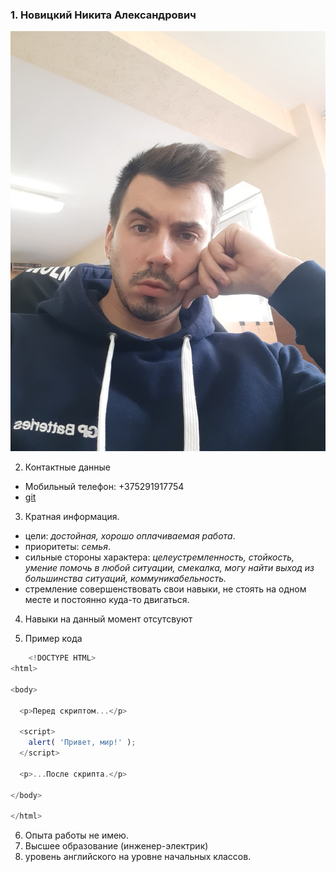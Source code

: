### 1. Новицкий Никита Александрович 

![image](./img1.jpg)

2. Контактные данные
- Мобильный телефон: +375291917754
 -  [git](https://github.com/NikkiNovs?tab=repositories)

3. Кратная информация.
- цели: *достойная, хорошо оплачиваемая работа*.
- приоритеты: *семья*.
- сильные стороны характера: *целеустремленность, стойкость, 
  умение помочь в любой ситуации, смекалка, могу найти выход из 
  большинства ситуаций, коммуникабельность.*
- стремление совершенствовать свои навыки,
не стоять на одном месте и постоянно куда-то двигаться.
4. Навыки на данный момент отсутсвуют

5. Пример кода
```javascript
    <!DOCTYPE HTML>
<html>

<body>

  <p>Перед скриптом...</p>

  <script>
    alert( 'Привет, мир!' );
  </script>

  <p>...После скрипта.</p>

</body>

</html> 
```
 
6. Опыта работы не имею.
7. Высшее образование (инженер-электрик)
8. уровень английского на уровне начальных классов.
   

